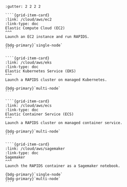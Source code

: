 `````{grid} 1 2 2 3
:gutter: 2 2 2 2

````{grid-item-card}
:link: /cloud/aws/ec2
:link-type: doc
Elastic Compute Cloud (EC2)
^^^
Launch an EC2 instance and run RAPIDS.

{bdg-primary}`single-node`
````

````{grid-item-card}
:link: /cloud/aws/eks
:link-type: doc
Elastic Kubernetes Service (EKS)
^^^
Launch a RAPIDS cluster on managed Kubernetes.

{bdg-primary}`multi-node`
````

````{grid-item-card}
:link: /cloud/aws/ecs
:link-type: doc
Elastic Container Service (ECS)
^^^
Launch a RAPIDS cluster on managed container service.

{bdg-primary}`multi-node`
````

````{grid-item-card}
:link: /cloud/aws/sagemaker
:link-type: doc
Sagemaker
^^^
Launch the RAPIDS container as a Sagemaker notebook.

{bdg-primary}`single-node`
{bdg-primary}`multi-node`
````

`````
